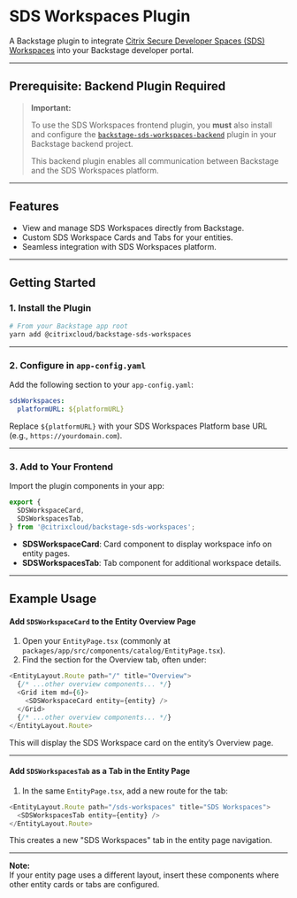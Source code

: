 # SDS Workspaces Plugin

A Backstage plugin to integrate [Citrix Secure Developer Spaces (SDS) Workspaces](https://docs.citrix.com/en-us/secure-developer-spaces) into your Backstage developer portal.

---

## Prerequisite: Backend Plugin Required

> **Important:**
>
> To use the SDS Workspaces frontend plugin, you **must** also install and configure the [`backstage-sds-workspaces-backend`](https://www.npmjs.com/package/@citrixcloud/backstage-sds-workspaces-backend) plugin in your Backstage backend project.
>
> This backend plugin enables all communication between Backstage and the SDS Workspaces platform.

---

## Features

- View and manage SDS Workspaces directly from Backstage.
- Custom SDS Workspace Cards and Tabs for your entities.
- Seamless integration with SDS Workspaces platform.

---

## Getting Started

### 1. Install the Plugin

```bash
# From your Backstage app root
yarn add @citrixcloud/backstage-sds-workspaces
```

---

### 2. Configure in `app-config.yaml`

Add the following section to your `app-config.yaml`:

```yaml
sdsWorkspaces:
  platformURL: ${platformURL}
```

Replace `${platformURL}` with your SDS Workspaces Platform base URL (e.g., `https://yourdomain.com`).

---

### 3. Add to Your Frontend

Import the plugin components in your app:

```typescript
export {
  SDSWorkspaceCard,
  SDSWorkspacesTab,
} from '@citrixcloud/backstage-sds-workspaces';
```

- **SDSWorkspaceCard**: Card component to display workspace info on entity pages.
- **SDSWorkspacesTab**: Tab component for additional workspace details.

---

## Example Usage

#### Add `SDSWorkspaceCard` to the Entity Overview Page

1. Open your `EntityPage.tsx` (commonly at `packages/app/src/components/catalog/EntityPage.tsx`).
2. Find the section for the Overview tab, often under:

```typescript
<EntityLayout.Route path="/" title="Overview">
  {/* ...other overview components... */}
  <Grid item md={6}>
    <SDSWorkspaceCard entity={entity} />
  </Grid>
  {/* ...other overview components... */}
</EntityLayout.Route>
```

This will display the SDS Workspace card on the entity’s Overview page.

---

#### Add `SDSWorkspacesTab` as a Tab in the Entity Page

1. In the same `EntityPage.tsx`, add a new route for the tab:

```typescript
<EntityLayout.Route path="/sds-workspaces" title="SDS Workspaces">
  <SDSWorkspacesTab entity={entity} />
</EntityLayout.Route>
```

This creates a new "SDS Workspaces" tab in the entity page navigation.

---

**Note:**  
If your entity page uses a different layout, insert these components where other entity cards or tabs are configured.

